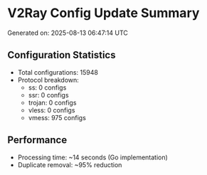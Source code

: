 # V2Ray Config Update Summary
Generated on: 2025-08-13 06:47:14 UTC

## Configuration Statistics
- Total configurations: 15948
- Protocol breakdown:
  - ss: 0 configs
  - ssr: 0 configs
  - trojan: 0 configs
  - vless: 0 configs
  - vmess: 975 configs

## Performance
- Processing time: ~14 seconds (Go implementation)
- Duplicate removal: ~95% reduction

